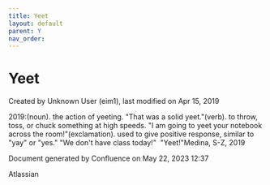 ```yaml
---
title: Yeet
layout: default
parent: Y
nav_order:
---
```


# Yeet

Created by  Unknown User (eim1), last modified on Apr 15, 2019

2019:(noun). the action of yeeting. &quot;That was a solid yeet.&quot;(verb). to throw, toss, or chuck something at high speeds. &quot;I am going to yeet your notebook across the room!&quot;(exclamation). used to give positive response, similar to &quot;yay&quot; or &quot;yes.&quot; &quot;We don't have class today!&quot;  &quot;Yeet!&quot;Medina, S-Z, 2019

Document generated by Confluence on May 22, 2023 12:37

Atlassian
